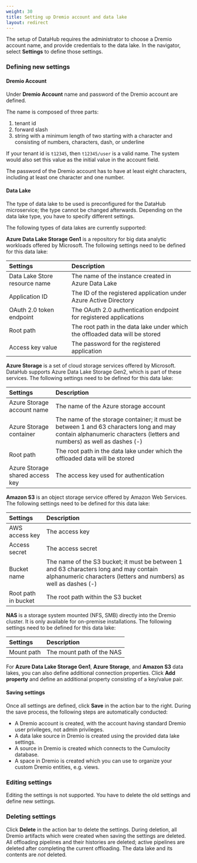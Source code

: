 ```yaml
---
weight: 30
title: Setting up Dremio account and data lake
layout: redirect
---
```


The setup of DataHub requires the administrator to choose a Dremio account name, and provide credentials to the data lake. In the navigator, select **Settings** to define those settings.

### Defining new settings

#### Dremio Account
Under **Dremio Account** name and password of the Dremio account are defined. 

The name is composed of three parts:

1. tenant id
2. forward slash
3. string with a minimum length of two starting with a character and consisting of numbers, characters, dash, or underline

If your tenant id is `t12345`, then `t12345/user` is a valid name. The system would also set this value as the initial value in the account field.

The password of the Dremio account has to have at least eight characters, including at least one character and one number.

#### Data Lake
The type of data lake to be used is preconfigured for the DataHub microservice; the type cannot be changed afterwards. Depending on the data lake type, you have to specify different settings.

The following types of data lakes are currently supported:

**Azure Data Lake Storage Gen1** is a repository for big data analytic workloads offered by Microsoft. The following settings need to be defined for this data lake:

|Settings|Description|
|:---|:---|
|Data Lake Store resource name|The name of the instance created in Azure Data Lake|
|Application ID|The ID of the registered application under Azure Active Directory|
|OAuth 2.0 token endpoint|The OAuth 2.0 authentication endpoint for registered applications|
|Root path|The root path in the data lake under which the offloaded data will be stored|
|Access key value|The password for the registered application|

**Azure Storage** is a set of cloud storage services offered by Microsoft. DataHub supports Azure Data Lake Storage Gen2, which is part of these services. The following settings need to be defined for this data lake:

|Settings|Description|
|:---|:---|
|Azure Storage account name|The name of the Azure storage account|
|Azure Storage container|The name of the storage container; it must be between 1 and 63 characters long and may contain alphanumeric characters (letters and numbers) as well as dashes (-)|
|Root path|The root path in the data lake under which the offloaded data will be stored|
|Azure Storage shared access key|The access key used for authentication|

**Amazon S3** is an object storage service offered by Amazon Web Services. The following settings need to be defined for this data lake:

|Settings|Description|
|:---|:---|
|AWS access key|The access key|
|Access secret|The access secret|
|Bucket name|The name of the S3 bucket; it must be between 1 and 63 characters long and may contain alphanumeric characters (letters and numbers) as well as dashes (-)|
|Root path in bucket|The root path within the S3 bucket|

**NAS** is a storage system mounted (NFS, SMB) directly into the Dremio cluster. It is only available for on-premise installations. The following settings need to be defined for this data lake:

|Settings|Description|
|:---|:---|
|Mount path|The mount path of the NAS|

For **Azure Data Lake Storage Gen1**, **Azure Storage**, and **Amazon S3** data lakes, you can also define additional connection properties. Click **Add property** and define an additional property consisting of a key/value pair.

#### Saving settings
Once all settings are defined, click **Save** in the action bar to the right. During the save process, the following steps are automatically conducted:
* A Dremio account is created, with the account having standard Dremio user privileges, not admin privileges.
* A data lake source in Dremio is created using the provided data lake settings.
* A source in Dremio is created which connects to the Cumulocity database.
* A space in Dremio is created which you can use to organize your custom Dremio entities, e.g. views.

### Editing settings
Editing the settings is not supported. You have to delete the old settings and define new settings. 

### Deleting settings
Click **Delete** in the action bar to delete the settings. During deletion, all Dremio artifacts which were created when saving the settings are deleted. All offloading pipelines and their histories are deleted; active pipelines are deleted after completing the current offloading. The data lake and its contents are *not* deleted. 